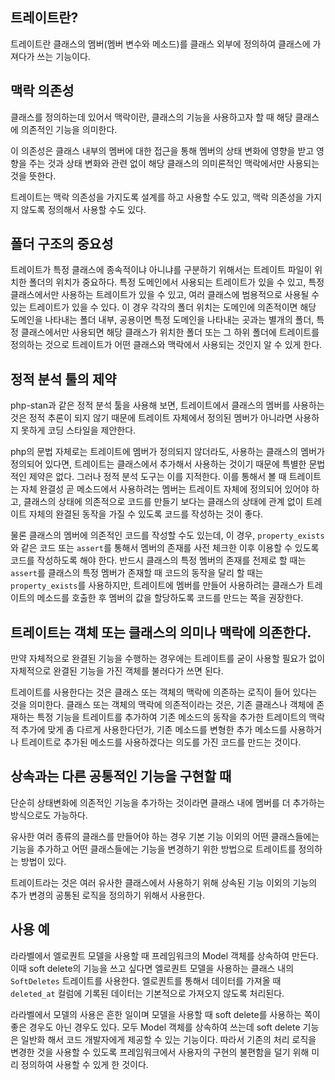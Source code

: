 ## 트레이트란?

트레이트란 클래스의 멤버(멤버 변수와 메소드)를 클래스 외부에 정의하여 클래스에 가져다가 쓰는 기능이다.

## 맥락 의존성

클래스를 정의하는데 있어서 맥락이란, 클래스의 기능을 사용하고자 할 때 해당 클래스에 의존적인 기능을 의미한다.

이 의존성은 클래스 내부의 멤버에 대한 접근을 통해 멤버의 상태 변화에 영향을 받고 영향을 주는 것과 상태 변화와 관련 없이 해당 클래스의 의미론적인 맥락에서만 사용되는 것을 뜻한다.

트레이트는 맥락 의존성을 가지도록 설계를 하고 사용할 수도 있고, 맥락 의존성을 가지지 않도록 정의해서 사용할 수도 있다.

## 폴더 구조의 중요성

트레이트가 특정 클래스에 종속적이냐 아니냐를 구분하기 위해서는 트레이트 파일이 위치한 폴더의 위치가 중요하다. 특정 도메인에서 사용되는 트레이트가 있을 수 있고, 특정 클래스에서만 사용하는 트레이트가 있을 수 있고, 여러 클래스에 범용적으로 사용될 수 있는 트레이트가 있을 수 있다. 이 경우 각각의 폴더 위치는 도메인에 의존적이면 해당 도메인을 나타내는 폴더 내부, 공용이면 특정 도메인을 나타내는 곳과는 별개의 폴더, 특정 클래스에서만 사용되면 해당 클래스가 위치한 폴더 또는 그 하위 폴더에 트레이트를 정의하는 것으로 트레이트가 어떤 클래스와 맥락에서 사용되는 것인지 알 수 있게 한다.

## 정적 분석 툴의 제약

php-stan과 같은 정적 분석 툴을 사용해 보면, 트레이트에서 클래스의 멤버를 사용하는 것은 정적 추론이 되지 않기 때문에 트레이트 자체에서 정의된 멤버가 아니라면 사용하지 못하게 코딩 스타일을 제안한다.

php의 문법 자체로는 트레이트에 멤버가 정의되지 않더라도, 사용하는 클래스의 멤버가 정의되어 있다면, 트레이트는 클래스에서 추가해서 사용하는 것이기 때문에 특별한 문법적인 제약은 없다. 그러나 정적 분석 도구는 이를 지적한다. 이를 통해서 볼 때 트레이트는 자체 완결성 곧 메소드에서 사용하려는 멤버는 트레이트 자체에 정의되어 있어야 하고, 클래스의 상태에 의존적으로 코드를 만들기 보다는 클래스의 상태에 관계 없이 트레이트 자체의 완결된 동작을 가질 수 있도록 코드를 작성하는 것이 좋다.

물론 클래스의 멤버에 의존적인 코드를 작성할 수도 있는데, 이 경우, `property_exists`와 같은 코드 또는 `assert`를 통해서 멤버의 존재를 사전 체크한 이후 이용할 수 있도록 코드를 작성하도록 해야 한다. 반드시 클래스의 특정 멤버의 존재를 전제로 할 때는 `assert`를 클래스의 특정 멤버가 존재할 때 코드의 동작을 달리 할 때는 `property_exists`를 사용하지만, 트레이트에 멤버를 만들어 사용하려는 클래스가 트레이트의 메소드를 호출한 후 멤버의 값을 할당하도록 코드를 만드는 쪽을 권장한다.

## 트레이트는 객체 또는 클래스의 의미나 맥락에 의존한다.

만약 자체적으로 완결된 기능을 수행하는 경우에는 트레이트를 굳이 사용할 필요가 없이 자체적으로 완결된 기능을 가진 객체를 불러다가 쓰면 된다.

트레이트를 사용한다는 것은 클래스 또는 객체의 맥락에 의존하는 로직이 들어 있다는 것을 의미한다. 클래스 또는 객체의 맥락에 의존적이라는 것은, 기존 클래스나 객체에 존재하는 특정 기능을 트레이트를 추가하여 기존 메소드의 동작을 추가한 트레이트의 맥락적 추가에 맞게 좀 다르게 사용한다던가, 기존 메소드를 변형한 추가 메소드를 사용하거나 트레이트로 추가된 메소드를 사용하겠다는 의도를 가진 코드를 만드는 것이다.

## 상속과는 다른 공통적인 기능을 구현할 때

단순히 상태변화에 의존적인 기능을 추가하는 것이라면 클래스 내에 멤버를 더 추가하는 방식으로도 가능하다.

유사한 여러 종류의 클래스를 만들어야 하는 경우 기본 기능 이외의 어떤 클래스들에는 기능을 추가하고 어떤 클래스들에는 기능을 변경하기 위한 방법으로 트레이트를 정의하는 방법이 있다.

트레이트라는 것은 여러 유사한 클래스에서 사용하기 위해 상속된 기능 이외의 기능의 추가 변경의 공통된 로직을 정의하기 위해서 사용한다.

## 사용 예

라라벨에서 엘로퀀트 모델을 사용할 때 프레임워크의 Model 객체를 상속하여 만든다. 이때 soft delete의 기능을 쓰고 싶다면 엘로퀀트 모델을 사용하는 클래스 내의 `SoftDeletes` 트레이트를 사용한다. 엘로퀀트를 통해서 데이터를 가져올 때 `deleted_at` 컬럼에 기록된 데이터는 기본적으로 가져오지 않도록 처리된다.

라라벨에서 모델의 사용은 흔한 일이며 모델을 사용할 때 soft delete를 사용하는 쪽이 좋은 경우도 아닌 경우도 있다. 모두 Model 객체를 상속하여 쓰는데 soft delete 기능은 일반화 해서 코드 개발자에게 제공할 수 있는 기능이다. 따라서 기존의 처리 로직을 변경한 것을 사용할 수 있도록 프레임워크에서 사용자의 구현의 불편함을 덜기 위해 미리 정의하여 사용할 수 있게 한 것이다. 
